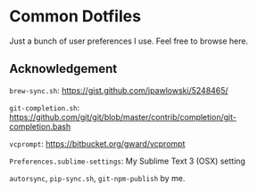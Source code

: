 # Common Dotfiles
Just a bunch of user preferences I use. Feel free to browse here.

## Acknowledgement
`brew-sync.sh`: https://gist.github.com/jpawlowski/5248465/

`git-completion.sh`: https://github.com/git/git/blob/master/contrib/completion/git-completion.bash

`vcprompt`: https://bitbucket.org/gward/vcprompt

`Preferences.sublime-settings`: My Sublime Text 3 (OSX) setting

`autorsync`, `pip-sync.sh`, `git-npm-publish` by me.

